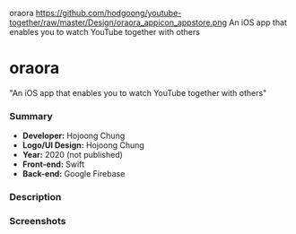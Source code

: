 oraora
https://github.com/hodgoong/youtube-together/raw/master/Design/oraora_appicon_appstore.png
An iOS app that enables you to watch YouTube together with others

# oraora
"An iOS app that enables you to watch YouTube together with others"

### Summary
- **Developer:** Hojoong Chung
- **Logo/UI Design:** Hojoong Chung
- **Year:** 2020 (not published)
- **Front-end:** Swift
- **Back-end:** Google Firebase

### Description



### Screenshots
